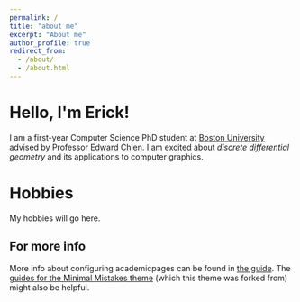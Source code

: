 ```yaml
---
permalink: /
title: "about me"
excerpt: "About me"
author_profile: true
redirect_from: 
  - /about/
  - /about.html
---
```


Hello, I'm Erick!
=================
I am a first-year Computer Science PhD student at [Boston University](https://www.bu.edu/cs/) advised by Professor [Edward Chien](https://cs-people.bu.edu/edchien/).
I am excited about *discrete differential geometry* and its applications to 
computer graphics.

Hobbies
=======
My hobbies will go here.


For more info
------
More info about configuring academicpages can be found in [the guide](https://academicpages.github.io/markdown/). The [guides for the Minimal Mistakes theme](https://mmistakes.github.io/minimal-mistakes/docs/configuration/) (which this theme was forked from) might also be helpful.
